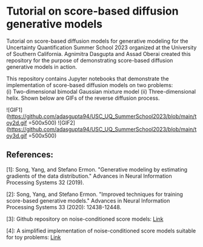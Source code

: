# Tutorial on score-based diffusion generative models
Tutorial on score-based diffusion models for generative modeling for the Uncertainty Quantification Summer School 2023 organized at the University of Southern California. Agnimitra Dasgupta and Assad Oberai created this repository for the purpose of demonstrating score-based diffusion generative models in action. 

This repository contains Jupyter notebooks that demonstrate the implementation of score-based diffusion models on two problems:\
(i) Two-dimensional bimodal Gaussian mixture model (ii) Three-dimensional helix. Shown below are GIFs of the reverse diffusion process.


![GIF1](https://github.com/adasgupta94/USC_UQ_SummerSchool2023/blob/main/toy2d.gif =500x500)
![GIF2](https://github.com/adasgupta94/USC_UQ_SummerSchool2023/blob/main/toy3d.gif =500x500)


## References:

[1]: Song, Yang, and Stefano Ermon. "Generative modeling by estimating gradients of the data distribution." Advances in Neural Information Processing Systems 32 (2019).

[2]: Song, Yang, and Stefano Ermon. "Improved techniques for training score-based generative models." Advances in Neural Information Processing Systems 33 (2020): 12438-12448.

[3]:	Github repository on noise-conditioned score models: [Link](https://github.com/ermongroup/ncsnv2/tree/master)

[4]: A simplified implementation of noise-conditioned score models suitable for toy problems: [Link](https://github.com/JeongJiHeon/ScoreDiffusionModel/blob/main/NCSN/NCSN_example.ipynb)



